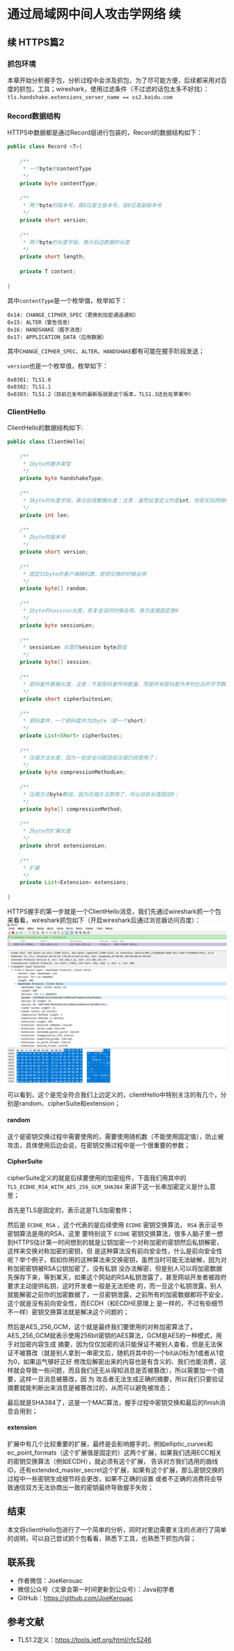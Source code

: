 # 通过局域网中间人攻击学网络 续
## 续 HTTPS篇2
### 抓包环境
本章开始分析握手包，分析过程中会涉及抓包，为了尽可能方便，后续都采用对百度的抓包，工具；wireshark，使用过滤条件（不过滤的话包太多不好找）：
`tls.handshake.extensions_server_name == ss2.baidu.com`

### Record数据结构
HTTPS中数据都是通过Record层进行包装的，Record的数据结构如下：

```java
public class Record <T>{

    /**
     * 一个byte的contentType
     */
    private byte contentType;

    /**
     * 两个byte的版本号，高8位是主版本号，低8位是副版本号
     */
    private short version;

    /**
     * 两个byte的长度字段，表示后边数据的长度
     */
    private short length;
    
    private T content;
    
}
```

其中`contentType`是一个枚举值，枚举如下：
```
0x14: CHANGE_CIPHER_SPEC（更换到加密通道通知）
0x15: ALTER（警告信息）
0x16: HANDSHAKE（握手消息）
0x17: APPLICATION_DATA（应用数据）
```
其中`CHANGE_CIPHER_SPEC`、`ALTER`、`HANDSHAKE`都有可能在握手阶段发送；


`version`也是一个枚举值，枚举如下：
```
0x0301: TLS1.0
0x0302: TLS1.1
0x0303: TLS1.2（目前已发布的最新版就是这个版本，TLS1.3还处在草案中）
```

### ClientHello
ClientHello的数据结构如下:

```java
public class ClientHello{

    /**
     * 1byte的握手类型
     */
    private byte handshakeType;

    /**
     * 3byte的长度字段，表示后续数据长度；注意：虽然这里定义的是int，但是实际网络传输中只使用了3byte而不是4byte
     */
    private int len;

    /**
     * 2byte的版本号
     */
    private short version;

    /**
     * 固定32byte的客户端随机数，密钥交换的时候会用
     */
    private byte[] random;

    /**
     * 1byte的session长度，恢复会话的时候会用，首次连接固定是0
     */
    private byte sessionLen;

    /**
     * sessionLen 长度的session byte数组
     */
    private byte[] session;

    /**
     * 密码套件数据长度，注意：不是密码套件的数量，而是所有密码套件序列化后的字节数组长度
     */
    private short cipherSuitesLen;

    /**
     * 密码套件，一个密码套件为2byte（即一个short）
     */
    private List<Short> cipherSuites;

    /**
     * 压缩方法长度，因为一些安全问题目前压缩已经禁用了；
     */
    private byte compressionMethodLen;

    /**
     * 压缩方法byte数组，因为压缩方法禁用了，所以目前长度固定0；
     */
    private byte[] compressionMethod;

    /**
     * 2byte的扩展长度
     */
    private shrot extensionsLen;

    /**
     * 扩展
     */
    private List<Extension> extensions;
    
}
```

HTTPS握手的第一步就是一个ClientHello消息，我们先通过wireshark抓一个包来看看，wireshark抓包如下（开启wireshark后通过浏览器访问百度）：
![img.png](../../../resource/网络/ClientHello抓包.png)

可以看到，这个是完全符合我们上边定义的，clientHello中特别关注的有几个，分别是random、cipherSuite和extension；

#### random
这个是密钥交换过程中需要使用的，需要使用随机数（不能使用固定值），防止被攻击，具体使用后边会说，在密钥交换过程中是一个很重要的参数；

#### CipherSuite
cipherSuite定义的就是后续要使用的加密组件，下面我们用其中的 `TLS_ECDHE_RSA_WITH_AES_256_GCM_SHA384` 来讲下这一长串加密定义是什么意思；


首先是TLS是固定的，表示这是TLS加密套件；


然后是 `ECDHE_RSA` ，这个代表的是后续使用 `ECDHE` 密钥交换算法， `RSA` 表示证书密钥算法是用的RSA，这里
要特别说下 `ECDHE` 密钥交换算法，很多人脑子里一想到HTTPS估计第一时间想到的就是公钥加密一个对称加密的密钥然后私钥解密，这样来交换对称加密的密钥，但
是这种算法没有前向安全性，什么是前向安全性呢？举个例子，假如你用的这种算法来交换密钥，虽然当时可能无法破解，因为对称加密密钥被RSA公钥加密了，没有私钥
没办法解密，但是别人可以将加密数据先保存下来，等到某天，如果这个网站的RSA私钥泄露了，甚至网站开发者被政府要求主动提供私钥，这时开发者一般是无法拒绝
的，而一旦这个私钥泄露，别人就能解密之前你的加密数据了，一旦密钥泄露，之前所有的加密数据都将不安全，这个就是没有前向安全性，而ECDH（和ECDHE原理上
是一样的，不过有些细节不一样）密钥交换算法就是解决这个问题的；


然后是AES_256_GCM，这个就是最终我们要使用的对称加密算法了，AES_256_GCM就表示使用256bit密钥的AES算法，GCM是AES的一种模式，用于对加密内容生成
摘要，因为仅仅加密的话只能保证不被别人查看，但是无法保证不被篡改（就是别人拿到一串密文后，随机将其中的一个bit从0标为1或者从1变为0，如果运气够好正好
修改后解密出来的内容也是有含义的、我们也能消费，这样就会导致一些问题，而且我们还无从得知消息是否被篡改），所以需要加一个摘要，这样一旦消息被篡改，因
为 攻击者无法生成正确的摘要，所以我们只要验证摘要就能判断出来消息是被篡改过的，从而可以避免被攻击；


最后就是SHA384了，这是一个MAC算法，握手过程中密钥交换和最后的finish消息会用到；


#### extension
扩展中有几个比较重要的扩展，最终是会影响握手的，例如elliptic_curves和ec_point_formats（这个扩展值是固定的）这两个扩展，如果我们选用ECC相关
的密钥交换算法（例如ECDH），就必须有这个扩展， 告诉对方我们选用的曲线ID，还有extended_master_secret这个扩展，如果有这个扩展，那么密钥交换的
过程中一些密钥生成细节将会更改，如果不正确的设置 或者不正确的消费将会导致通信双方无法协商出一致的密钥最终导致握手失败；


## 结束
本文将clientHello包进行了一个简单的分析，同时对里边需要关注的点进行了简单的说明，可以自己尝试抓个包看看，熟悉下工具，也熟悉下抓包内容；



## 联系我
- 作者微信：JoeKerouac
- 微信公众号（文章会第一时间更新到公众号）：Java初学者
- GitHub：https://github.com/JoeKerouac

## 参考文献
- TLS1.2定义：https://tools.ietf.org/html/rfc5246